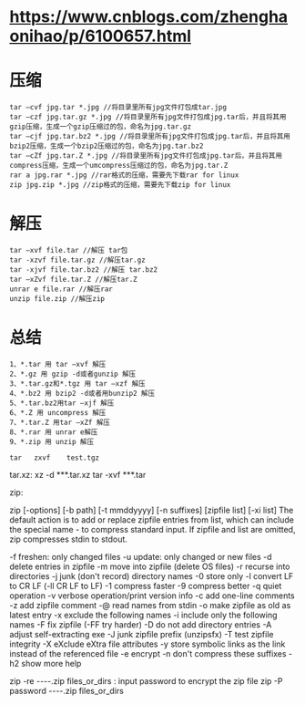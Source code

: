 #  https://www.cnblogs.com/zhenghaonihao/p/6100657.html


# 压缩 
    tar –cvf jpg.tar *.jpg //将目录里所有jpg文件打包成tar.jpg 
    tar –czf jpg.tar.gz *.jpg //将目录里所有jpg文件打包成jpg.tar后，并且将其用gzip压缩，生成一个gzip压缩过的包，命名为jpg.tar.gz 
    tar –cjf jpg.tar.bz2 *.jpg //将目录里所有jpg文件打包成jpg.tar后，并且将其用bzip2压缩，生成一个bzip2压缩过的包，命名为jpg.tar.bz2 
    tar –cZf jpg.tar.Z *.jpg //将目录里所有jpg文件打包成jpg.tar后，并且将其用compress压缩，生成一个umcompress压缩过的包，命名为jpg.tar.Z 
    rar a jpg.rar *.jpg //rar格式的压缩，需要先下载rar for linux 
    zip jpg.zip *.jpg //zip格式的压缩，需要先下载zip for linux 

# 解压 
    tar –xvf file.tar //解压 tar包 
    tar -xzvf file.tar.gz //解压tar.gz 
    tar -xjvf file.tar.bz2 //解压 tar.bz2 
    tar –xZvf file.tar.Z //解压tar.Z 
    unrar e file.rar //解压rar 
    unzip file.zip //解压zip 

# 总结 
    1、*.tar 用 tar –xvf 解压 
    2、*.gz 用 gzip -d或者gunzip 解压 
    3、*.tar.gz和*.tgz 用 tar –xzf 解压 
    4、*.bz2 用 bzip2 -d或者用bunzip2 解压 
    5、*.tar.bz2用tar –xjf 解压 
    6、*.Z 用 uncompress 解压 
    7、*.tar.Z 用tar –xZf 解压 
    8、*.rar 用 unrar e解压 
    9、*.zip 用 unzip 解压

    tar   zxvf    test.tgz

tar.xz:
    xz -d ***.tar.xz
    tar -xvf  ***.tar



zip:

zip [-options] [-b path] [-t mmddyyyy] [-n suffixes] [zipfile list] [-xi list]
  The default action is to add or replace zipfile entries from list, which
  can include the special name - to compress standard input.
  If zipfile and list are omitted, zip compresses stdin to stdout.
  
  -f   freshen: only changed files  -u   update: only changed or new files
  -d   delete entries in zipfile    -m   move into zipfile (delete OS files)
  -r   recurse into directories     -j   junk (don't record) directory names
  -0   store only                   -l   convert LF to CR LF (-ll CR LF to LF)
  -1   compress faster              -9   compress better
  -q   quiet operation              -v   verbose operation/print version info
  -c   add one-line comments        -z   add zipfile comment
  -@   read names from stdin        -o   make zipfile as old as latest entry
  -x   exclude the following names  -i   include only the following names
  -F   fix zipfile (-FF try harder) -D   do not add directory entries
  -A   adjust self-extracting exe   -J   junk zipfile prefix (unzipsfx)
  -T   test zipfile integrity       -X   eXclude eXtra file attributes
  -y   store symbolic links as the link instead of the referenced file
  -e   encrypt                      -n   don't compress these suffixes
  -h2  show more help

zip -re ----.zip files_or_dirs  : input password to encrypt the zip file
zip -P password ----.zip files_or_dirs